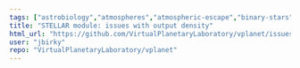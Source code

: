 ```yaml
---
tags: ["astrobiology","atmospheres","atmospheric-escape","binary-stars","bug","climate","enhancement","exoplanets","galaxies","geochemistry","geophysics","habitability","magnetic-fields","n-body-simulator","orbits","planetary-science","rotation","stellar","stellar-astrophysics","tides"]
title: "STELLAR module: issues with output density"
html_url: "https://github.com/VirtualPlanetaryLaboratory/vplanet/issues/133"
user: "jbirky"
repo: "VirtualPlanetaryLaboratory/vplanet"
---
```


